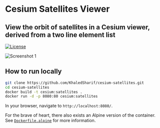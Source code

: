 # Cesium Satellites Viewer
## View the orbit of satellites in a Cesium viewer, derived from a two line element list

[![License](https://img.shields.io/badge/License-Apache%202.0-blue.svg)](https://opensource.org/licenses/Apache-2.0)

![Screenshot 1](https://i.imgur.com/NJkNOiT.png)

## How to run locally

```bash
git clone https://github.com/KhaledSharif/cesium-satellites.git
cd cesium-satellites
docker build -t cesium:satellites .
docker run -d -p 8080:80 cesium:satellites
```

In your browser, navigate to `http://localhost:8080/`.

For the brave of heart, there also exists an Alpine version of the container. See [`Dockerfile.alpine`](https://github.com/KhaledSharif/cesium-satellites/blob/master/Dockerfile.alpine) for more information.